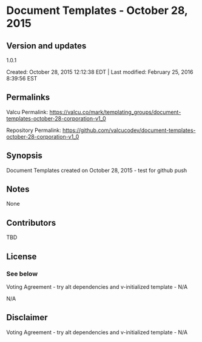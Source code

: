 

# Document Templates - October 28, 2015

## Version and updates

1.0.1

Created: October 28, 2015 12:12:38 EDT | Last modified: February 25, 2016  8:39:56 EST

## Permalinks

Valcu Permalink: https://valcu.co/mark/templating_groups/document-templates-october-28-corporation-v1_0

Repository Permalink: https://github.com/valcucodev/document-templates-october-28-corporation-v1_0

## Synopsis

Document Templates created on October 28, 2015 - test for github push

## Notes

None

## Contributors

TBD

## License

### See below


  Voting Agreement - try alt dependencies and v-initialized template - N/A

  N/A


## Disclaimer


  Voting Agreement - try alt dependencies and v-initialized template - N/A
